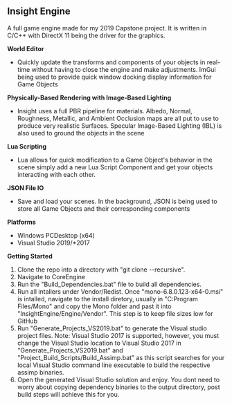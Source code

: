 ## Insight Engine
A full game engine made for my 2019 Capstone project. It is written in C/C++ with DirectX 11 being the driver for the graphics.

**World Editor**
* Quickly update the transforms and components of your objects in real-time without having to close the engine and make adjustments. ImGui being used to provide quick window docking display information for Game Objects

**Physically-Based Rendering with Image-Based Lighting**
* Insight uses a full PBR pipeline for materials. Albedo, Normal, Roughness, Metallic, and Ambient Occlusion maps are all put to use to produce very realistic Surfaces. Specular Image-Based Lighting (IBL) is also used to ground the objects in the scene

**Lua Scripting**
* Lua allows for quick modification to a Game Object's behavior in the scene simply add a new Lua Script Component and get your objects interacting with each other.

**JSON File IO**
* Save and load your scenes. In the background, JSON is being used to store all Game Objects and their corresponding components

**Platforms**
* Windows PCDesktop (x64)
* Visual Studio 2019/*2017

**Getting Started**
1) Clone the repo into a directory with "git clone --recursive".
2) Navigate to CoreEngine
3) Run the "Build_Dependencies.bat" file to build all dependencies.
4) Run all intallers under Vendor/Redist. Once "mono-6.8.0.123-x64-0.msi" is intalled, navigate to the install diretory, usually in "C:Program Files/Mono" and copy the Mono folder and past it into "InsightEngine/Engine/Vendor". This step is to keep file sizes low for GitHub
5) Run "Generate_Projects_VS2019.bat" to generate the Visual studio project files. Note: Visual Studio 2017 is supported, however, you must change the Visual Studio location to Visual Studio 2017 in "Generate_Projects_VS2019.bat" and  "Project_Build_Scripts/Build_Assimp.bat" as this script searches for your local Visual Studio command line executable to build the respective assimp binaries.
6) Open the generated Visual Studio solution and enjoy. You dont need to worry about copying dependency binaries to the output directory, post build steps will achieve this for you. 
